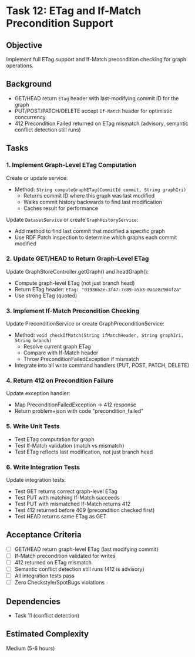 # Task 12: ETag and If-Match Precondition Support

## Objective
Implement full ETag support and If-Match precondition checking for graph operations.

## Background
- GET/HEAD return `ETag` header with last-modifying commit ID for the graph
- PUT/POST/PATCH/DELETE accept `If-Match` header for optimistic concurrency
- 412 Precondition Failed returned on ETag mismatch (advisory, semantic conflict detection still runs)

## Tasks

### 1. Implement Graph-Level ETag Computation
Create or update service:
- Method: `String computeGraphETag(CommitId commit, String graphIri)`
  - Returns commit ID where this graph was last modified
  - Walks commit history backwards to find last modification
  - Caches result for performance

Update `DatasetService` or create `GraphHistoryService`:
- Add method to find last commit that modified a specific graph
- Use RDF Patch inspection to determine which graphs each commit modified

### 2. Update GET/HEAD to Return Graph-Level ETag
Update GraphStoreController.getGraph() and headGraph():
- Compute graph-level ETag (not just branch head)
- Return ETag header: `ETag: "01936b2e-3f47-7c89-a5b3-0a1e8c9d4f2a"`
- Use strong ETag (quoted)

### 3. Implement If-Match Precondition Checking
Update PreconditionService or create GraphPreconditionService:
- Method: `void checkIfMatch(String ifMatchHeader, String graphIri, String branch)`
  - Resolve current graph ETag
  - Compare with If-Match header
  - Throw PreconditionFailedException if mismatch
- Integrate into all write command handlers (PUT, POST, PATCH, DELETE)

### 4. Return 412 on Precondition Failure
Update exception handler:
- Map PreconditionFailedException → 412 response
- Return problem+json with code "precondition_failed"

### 5. Write Unit Tests
- Test ETag computation for graph
- Test If-Match validation (match vs mismatch)
- Test ETag reflects last modification, not just branch head

### 6. Write Integration Tests
Update integration tests:
- Test GET returns correct graph-level ETag
- Test PUT with matching If-Match succeeds
- Test PUT with mismatched If-Match returns 412
- Test 412 returned before 409 (precondition checked first)
- Test HEAD returns same ETag as GET

## Acceptance Criteria
- [ ] GET/HEAD return graph-level ETag (last modifying commit)
- [ ] If-Match precondition validated for writes
- [ ] 412 returned on ETag mismatch
- [ ] Semantic conflict detection still runs (412 is advisory)
- [ ] All integration tests pass
- [ ] Zero Checkstyle/SpotBugs violations

## Dependencies
- Task 11 (conflict detection)

## Estimated Complexity
Medium (5-6 hours)

